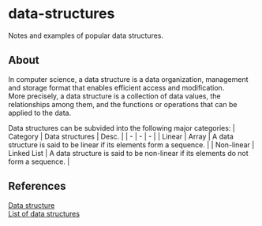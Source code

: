 # data-structures
Notes and examples of popular data structures.

## About
In computer science, a data structure is a data organization, management and storage format that enables efficient access and modification.  
More precisely, a data structure is a collection of data values, the relationships among them, and the functions or operations that can be applied to the data.

Data structures can be subvided into the following major categories:
| Category | Data structures | Desc. |
| - | - | - |
| Linear | Array | A data structure is said to be linear if its elements form a sequence. |
| Non-linear | Linked List | A data structure is said to be non-linear if its elements do not form a sequence. |

## References
[Data structure](https://en.wikipedia.org/w/index.php?title=Data_structure&oldid=888977642 "Wikipedia")  
[List of data structures](https://en.wikipedia.org/w/index.php?title=List_of_data_structures&oldid=888815854 "Wikipedia")
